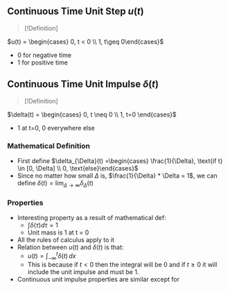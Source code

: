 ## Continuous Time Unit Step $u(t)$

> [!Definition]
> 
$u(t) = \begin{cases} 0, t < 0 \\ 1, t\geq 0\end{cases}$
- 0 for negative time
- 1 for positive time
## Continuous Time Unit Impulse $\delta(t)$
> [!Definition]
> 
$\delta(t) = \begin{cases} 0, t \neq 0 \\ 1, t=0 \end{cases}$
- 1 at t=0, 0 everywhere else
### Mathematical Definition
- First define $\delta_{\Delta}(t) =\begin{cases} \frac{1}{\Delta}, \text{if t} \in [0, \Delta] \\ 0, \text{else}\end{cases}$
- Since no matter how small $\Delta$ is, $\frac{1}{\Delta} * \Delta = 1$, we can define $\delta(t) = \lim_{ \Delta \to \infty } \delta_{\Delta}(t)$ 
### Properties
- Interesting property as a result of mathematical def: 
	- $\int \delta(\tau)d\tau = 1$
	- Unit mass is 1 at t = 0
- All the rules of calculus apply to it
- Relation between $u(t)$ and $\delta(t)$ is that:
	- $u(t) = \int_{-\infty}^t \delta(t) \, dx$
	- This is because if $t < 0$ then the integral will be 0 and if $t \geq 0$ it will include the unit impulse and must be 1.
- Continuous unit impulse properties are similar except for 




